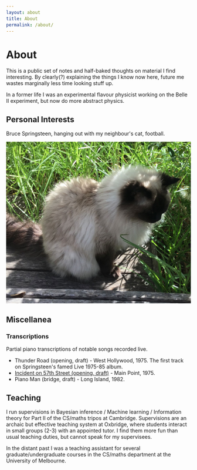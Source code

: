 ```yaml
---
layout: about
title: About
permalink: /about/
---
```

# About
This is a public set of notes and half-baked thoughts on material I find interesting. By clearly(?) explaining the things I know now here, future me wastes marginally less time looking stuff up.

In a former life I was an experimental flavour physicist working on the Belle II experiment, but now do more abstract physics.

## Personal Interests

Bruce Springsteen, hanging out with my neighbour's cat, football.

![Image](/assets/images/shell_web.jpg)

## Miscellanea

### Transcriptions

Partial piano transcriptions of notable songs recorded live.

* Thunder Road (opening, draft) - West Hollywood, 1975. The first track on Springsteen's famed Live 1975-85 album.
* [Incident on 57th Street (opening, draft)](/assets/scores/string_data.pdf) - Main Point, 1975.
* Piano Man (bridge, draft) - Long Island, 1982.


## Teaching

I run supervisions in Bayesian inference / Machine learning / Information theory for Part II of the CS/maths tripos at Cambridge. Supervisions are an archaic but effective teaching system at Oxbridge, where students interact in small groups (2-3) with an appointed tutor. I find them more fun than usual teaching duties, but cannot speak for my supervisees.

In the distant past I was a teaching assistant for several graduate/undergraduate courses in the CS/maths department at the University of Melbourne.

<!-- |Head TA / TA,<br>[Statistical Machine Learning](https://handbook.unimelb.edu.au/subjects/comp90051) (COMP90051) | Spring 19, 20, 21 / Fall 20, 21 |
|Head TA,<br>[Computer Vision](https://handbook.unimelb.edu.au/subjects/comp90086) (COMP90086) | Spring 21 |
|TA,<br>[AI Planning for Autonomy](https://handbook.unimelb.edu.au/subjects/comp90054) (COMP90054) | Spring 18, 19 |
|TA,<br>[Artificial Intelligence](https://handbook.unimelb.edu.au/subjects/comp30024) (COMP30024) | Fall 19, 20, 21 |
|TA,<br>[Machine Learning](https://handbook.unimelb.edu.au/subjects/comp30027) (COMP30027) | Fall 20, 21 | -->
